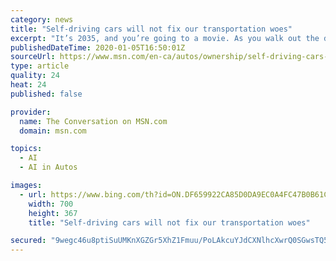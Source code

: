 ```yaml
---
category: news
title: "Self-driving cars will not fix our transportation woes"
excerpt: "It’s 2035, and you’re going to a movie. As you walk out the door, you reach for your phone instead of the car keys because you don’t have a car. Instead, you’ve ordered your ride to come to you. The car that arrives has no driver or steering wheel."
publishedDateTime: 2020-01-05T16:50:01Z
sourceUrl: https://www.msn.com/en-ca/autos/ownership/self-driving-cars-will-not-fix-our-transportation-woes/ar-BBYDgil
type: article
quality: 24
heat: 24
published: false

provider:
  name: The Conversation on MSN.com
  domain: msn.com

topics:
  - AI
  - AI in Autos

images:
  - url: https://www.bing.com/th?id=ON.DF659922CA85D0DA9EC0A4FC47B0B61C
    width: 700
    height: 367
    title: "Self-driving cars will not fix our transportation woes"

secured: "9wegc46u8ptiSuUMKnXGZGr5XhZ1Fmuu/PoLAkcuYJdCXNlhcXwrQ0SGwsTQ5XfoRZiO9jw0E7Soq6S1v6lRGl8DHphkTfNUxEcg6uoXyD+uG+RsgJN8KuimGwBluFzkINobr1DxrgU9vdMXoiGXDBuXvVA3ZiudIR1ZAqWYM+pXlH04NYUGN0VCMvsKqGeXAB3Ekjs/4t3I5fNV3L84S96UoKf0h/MhqNdsgfnVHla3dZobMIEM9w8xOnUt9uGWREsfJD9/L3iYSH1PhZhVwA==;XsrMv/bBG3qjKhl2X/12Hg=="
---
```


